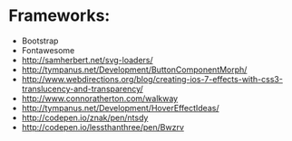 # Frameworks:
* Bootstrap
* Fontawesome
* http://samherbert.net/svg-loaders/
* http://tympanus.net/Development/ButtonComponentMorph/
* http://www.webdirections.org/blog/creating-ios-7-effects-with-css3-translucency-and-transparency/
* http://www.connoratherton.com/walkway
* http://tympanus.net/Development/HoverEffectIdeas/
* http://codepen.io/znak/pen/ntsdy
* http://codepen.io/lessthanthree/pen/Bwzrv